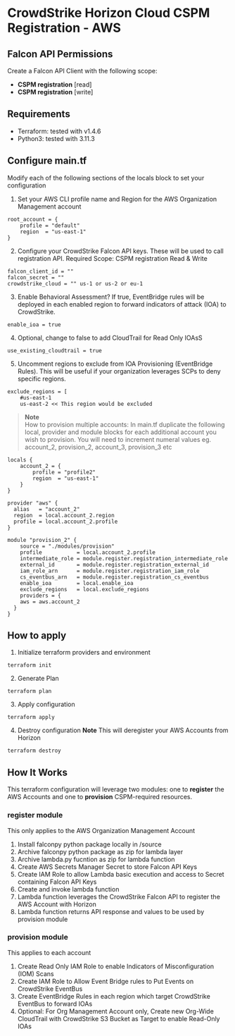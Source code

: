 CrowdStrike Horizon Cloud CSPM Registration - AWS
=========

Falcon API Permissions
----------------------

Create a Falcon API Client with the following scope:
* **CSPM registration** [read]
* **CSPM registration** [write]

Requirements
------------

- Terraform: tested with v1.4.6
- Python3: tested with 3.11.3

Configure main.tf
------------

Modify each of the following sections of the locals block to set your configuration

1. Set your AWS CLI profile name and Region for the AWS Organization Management account
```
root_account = {
    profile = "default"
    region  = "us-east-1"
}
```

2. Configure your CrowdStrike Falcon API keys.  These will be used to call registration API.  Required Scope: CSPM registration Read & Write
```
falcon_client_id = ""
falcon_secret = ""
crowdstrike_cloud = "" us-1 or us-2 or eu-1
```

3. Enable Behavioral Assessment? If true, EventBridge rules will be deployed in each enabled region to forward indicators of attack (IOA) to CrowdStrike.
```
enable_ioa = true
```

4. Optional, change to false to add CloudTrail for Read Only IOAsS
```
use_existing_cloudtrail = true
```

5. Uncomment regions to exclude from IOA Provisioning (EventBridge Rules).  This will be useful if your organization leverages SCPs to deny specific regions.
```
exclude_regions = [
    #us-east-1
    us-east-2 << This region would be excluded
```

> **Note** <br> How to provision multiple accounts:
> In main.tf duplicate the following local, provider and module blocks for each additional account you wish to provision. You will need to increment numeral values eg. account_2, provision_2, account_3, provision_3 etc

```
locals {
    account_2 = {
        profile = "profile2"
        region  = "us-east-1"
    }
}

provider "aws" {
  alias   = "account_2"
  region  = local.account_2.region
  profile = local.account_2.profile
}

module "provision_2" {
    source = "./modules/provision"
    profile           = local.account_2.profile
    intermediate_role = module.register.registration_intermediate_role
    external_id       = module.register.registration_external_id
    iam_role_arn      = module.register.registration_iam_role
    cs_eventbus_arn   = module.register.registration_cs_eventbus    
    enable_ioa        = local.enable_ioa
    exclude_regions   = local.exclude_regions
    providers = {
    aws = aws.account_2
  }
}
```

How to apply
------------
1. Initialize terraform providers and environment
```
terraform init
```
2. Generate Plan
```
terraform plan
```
3. Apply configuration
```
terraform apply
```
4. Destroy configuration **Note** This will deregister your AWS Accounts from Horizon
```
terraform destroy
```

How It Works
------------

This terraform configuration will leverage two modules: one to **register** the AWS Accounts and one to **provision** CSPM-required resources.

### register module
This only applies to the AWS Organization Management Account

1. Install falconpy python package locally in /source
2. Archive falconpy python package as zip for lambda layer
3. Archive lambda.py fucntion as zip for lambda function
4. Create AWS Secrets Manager Secret to store Falcon API Keys
5. Create IAM Role to allow Lambda basic execution and access to Secret containing Falcon API Keys
6. Create and invoke lambda function
7. Lambda function leverages the CrowdStrike Falcon API to register the AWS Account with Horizon
8. Lambda function returns API response and values to be used by provision module

### provision module
This applies to each account

1. Create Read Only IAM Role to enable Indicators of Misconfiguration (IOM) Scans
2. Create IAM Role to Allow Event Bridge rules to Put Events on CrowdStrike EventBus
3. Create EventBridge Rules in each region which target CrowdStrike EventBus to forward IOAs
4. Optional: For Org Management Account only, Create new Org-Wide CloudTrail with CrowdStrike S3 Bucket as Target to enable Read-Only IOAs
